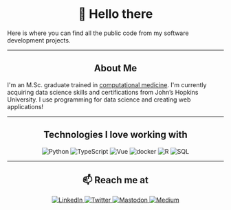 
<div align="center">
  
# :wave: Hello there

</div>

Here is where you can find all the public code from my software development projects.

<div align="center">
  
---

## About Me

</div>

I'm an M.Sc. graduate trained in [computational medicine](https://ir.lib.uwo.ca/etd/8824/). I'm currently acquiring data science skills and certifications from John’s Hopkins University. I use programming for data science and creating web applications!

<div align="center">
  
---
  
## Technologies I love working with


<div display="flex">
  <!-- Python -->
  <img src="https://img.shields.io/badge/Python-3776AB.svg?style=for-the-badge&logo=python&logoColor=white" alt="Python"/>
  <!-- Typescript -->
  <img src="https://img.shields.io/badge/TypeScript-007ACC.svg?style=for-the-badge&logo=typescript&logoColor=white" alt="TypeScript"/>
  <!-- Vue -->
  <img src="https://img.shields.io/badge/Vue-4FC08D.svg?style=for-the-badge&logo=vue.js&logoColor=white" alt="Vue"/>
  <!-- Jupyter Notebooks -->
  <!-- <img src="https://img.shields.io/badge/Jupyter-F37626.svg?style=for-the-badge&logo=Jupyter&logoColor=white" alt="Jupyter"/> -->
    <!-- Docker -->
  <img src="https://img.shields.io/badge/docker-2496ED.svg?style=for-the-badge&logo=docker&logoColor=white" alt="docker"/>
   <!-- R -->
  <img src="https://img.shields.io/badge/R-276DC3.svg?style=for-the-badge&logo=R&logoColor=white" alt="R"/>
  <!-- SQL -->
  <img src="https://img.shields.io/badge/SQL-025E8C.svg?style=for-the-badge&logo=MySQL&logoColor=white" alt="SQL"/>
</div>

<!-- <img align="center" src="https://github-readme-stats.vercel.app/api/top-langs/?username=tmhntr&layout=compact&theme=dark&hide_border=true" /> -->

</div>

<div align="center">
  
---
  
## :mailbox: Reach me at


<div>
  <a href="https://www.linkedin.com/in/tmhntr/">
    <img src="https://img.shields.io/badge/linkedIn--%230077B5.svg?style=social&logo=linkedin" alt="LinkedIn"/>
  </a>
  <a href="https://twitter.com/timhunterdev">
    <img src="https://img.shields.io/badge/Twitter--%231DA1F2.svg?style=social&logo=twitter" alt="Twitter"/>
  </a>
  <!-- mastodon -->
  <a href="https://mastodon.social/@timhunter">
    <img src="https://img.shields.io/badge/Mastodon--%231DA1F2.svg?style=social&logo=mastodon" alt="Mastodon"/>
  </a>

  
  <a href="https://timhunter.dev">
    <img src="https://img.shields.io/badge/timhunter.dev-darkgreen?style=for-the-badge&logo=tvtime&logoColor=white" alt="Medium"/>
  </a>
</div>
</div>
